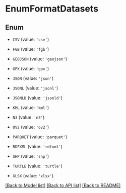 # EnumFormatDatasets


## Enum

* `CSV` (value: `'csv'`)

* `FGB` (value: `'fgb'`)

* `GEOJSON` (value: `'geojson'`)

* `GPX` (value: `'gpx'`)

* `JSON` (value: `'json'`)

* `JSONL` (value: `'jsonl'`)

* `JSONLD` (value: `'jsonld'`)

* `KML` (value: `'kml'`)

* `N3` (value: `'n3'`)

* `OV2` (value: `'ov2'`)

* `PARQUET` (value: `'parquet'`)

* `RDFXML` (value: `'rdfxml'`)

* `SHP` (value: `'shp'`)

* `TURTLE` (value: `'turtle'`)

* `XLSX` (value: `'xlsx'`)

[[Back to Model list]](../README.md#documentation-for-models) [[Back to API list]](../README.md#documentation-for-api-endpoints) [[Back to README]](../README.md)


